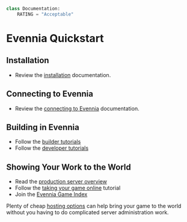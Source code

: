 ```python
class Documentation:
    RATING = "Acceptable"
```

# Evennia Quickstart

## Installation
- Review the [installation](../../evennia_core/setup/installation) documentation.

## Connecting to Evennia
- Review the [connecting to Evennia](../../evennia_core/setup/connecting) documentation.

## Building in Evennia
- Follow the [builder tutorials](../../tutorials_and_examples/building/building-overview)
- Follow the [developer tutorials](../../tutorials_and_examples/developing/development-overview)

## Showing Your Work to the World
- Read the [production server overview](../../related_topics/technical/hosting-overview)
- Follow the [taking your game online](../../related_topics/technical/online-setup) tutorial
- Join the [Evennia Game Index](../../community/built_with_evennia/Evennia-Game-Index)

Plenty of cheap [hosting options](../../related_topics/technical/online-setup)
can help bring your game to the world without you having to do complicated server administration work.
